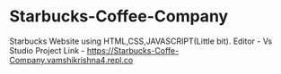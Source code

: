 # Starbucks-Coffee-Company

Starbucks Website using HTML,CSS,JAVASCRIPT(Little bit).
Editor - Vs Studio
Project Link - https://Starbucks-Coffe-Company.vamshikrishna4.repl.co
